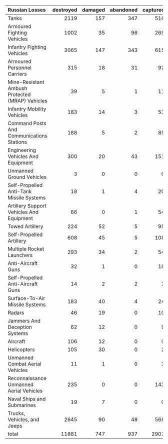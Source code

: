 | Russian Losses                                   |   destroyed |   damaged |   abandoned |   captured |   total |
|:-------------------------------------------------|------------:|----------:|------------:|-----------:|--------:|
| Tanks                                            |        2119 |       157 |         347 |        516 |    3139 |
| Armoured Fighting Vehicles                       |        1002 |        35 |          96 |        269 |    1402 |
| Infantry Fighting Vehicles                       |        3065 |       147 |         343 |        615 |    4170 |
| Armoured Personnel Carriers                      |         315 |        18 |          31 |         92 |     456 |
| Mine-Resistant Ambush Protected  (MRAP) Vehicles |          39 |         5 |           1 |         11 |      56 |
| Infantry Mobility Vehicles                       |         183 |        14 |           3 |         53 |     253 |
| Command Posts And Communications Stations        |         188 |         5 |           2 |         85 |     280 |
| Engineering Vehicles And Equipment               |         300 |        20 |          43 |        151 |     514 |
| Unmanned Ground Vehicles                         |           3 |         0 |           0 |          0 |       3 |
| Self-Propelled Anti-Tank Missile Systems         |          18 |         1 |           4 |         20 |      43 |
| Artillery Support Vehicles And Equipment         |          66 |         0 |           1 |         54 |     121 |
| Towed Artillery                                  |         224 |        52 |           5 |         95 |     376 |
| Self-Propelled Artillery                         |         608 |        45 |           5 |        108 |     766 |
| Multiple Rocket Launchers                        |         293 |        34 |           2 |         54 |     383 |
| Anti-Aircraft Guns                               |          32 |         1 |           0 |         18 |      51 |
| Self-Propelled Anti-Aircraft Guns                |          14 |         2 |           2 |          7 |      25 |
| Surface-To-Air Missile Systems                   |         183 |        40 |           4 |         24 |     251 |
| Radars                                           |          46 |        19 |           0 |         10 |      75 |
| Jammers And Deception Systems                    |          62 |        12 |           0 |          9 |      83 |
| Aircraft                                         |         106 |        12 |           0 |          0 |     118 |
| Helicopters                                      |         105 |        30 |           0 |          2 |     137 |
| Unmanned Combat Aerial Vehicles                  |          11 |         1 |           0 |          3 |      15 |
| Reconnaissance Unmanned Aerial Vehicles          |         235 |         0 |           0 |        143 |     378 |
| Naval Ships and Submarines                       |          19 |         7 |           0 |          0 |      26 |
| Trucks, Vehicles, and Jeeps                      |        2645 |        90 |          48 |        568 |    3351 |
| total                                            |       11881 |       747 |         937 |       2907 |   16472 |